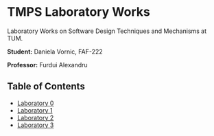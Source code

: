 # TMPS Laboratory Works

Laboratory Works on Software Design Techniques and Mechanisms at TUM.

**Student:** Daniela Vornic, FAF-222

**Professor:** Furdui Alexandru

## Table of Contents

- [Laboratory 0](lab_0/README.md)
- [Laboratory 1](lab_1/README.md)
- [Laboratory 2](lab_2/README.md)
- [Laboratory 3](lab_3/README.md)
